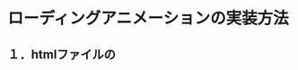 # ローディングアニメーションの実装方法

## １．htmlファイルの<script>タグを使った実装方法

    <head>
      <script type="text/javascript" src="MJLibs01LoadingAnimation.js"></script>
      <script type="text/javascript">
        var lda = new MJLibs01LoadingAnimation({});
      </script>
    </head>
    <body>
      <button onclick="lda.Start()">再生</button>
      <button onclick="lda.Stop()">停止</button>
    </body>

外部スクリプトとして「MJLibs01LoadingAnimation.js」を読み込みます。  
「MJLibs01LoadingAnimation」メソッドをnewで変数の中にインスタンス化して格納します。  
 
あとはbuttonタグにonclickを設置し、インスタンスから「Start」メソッドおよび「Stop」メソッドを呼び出すだけです。 
 
上記の例では、「再生」ボタンを押すとアニメーションが始まり、「停止」ボタンを押すとアニメーションが終了します。

## ２．別の外部javascriptで実装
htmlファイルに外部スクリプトとして読み込みます。  

    <!-- htmlファイル -->
    <script type="text/javascript" src="MJLibs01LoadingAnimation.js"></script>

別の外部スクリプト内で、同じように「MJLibs01LoadingAnimation」メソッドをインスタンス化します。

    //外部javascript内
    var lda = new MJLibs01LoadingAnimation({});
    ：
    //何かの処理の前にアニメーション開始
    lda.Start();
    ：
    //処理の終了時にアニメーション停止
    lda.Stop();
    
XMLHttpRequestでサーバにアクセスする時などに使っています。

# 設定できる項目
ボール色や背景色など、設定をいじれるようにしています。  
インスタンス化する時に初期値を付与してください。  
未設定（null）の場合は初期値が反映されます。

| 引数 | 型 | 初期値 | 補足 |
----|----|----|----
| Method | string | "CirclingBall" | 再生したいローディングアニメーションの指定。 |
| RGB | int配列 | [ ] | ローディングアニメーションの背景色。cssで指定するカラー値「#fff」「#f0f0f0」「white」であればOK。 |
| Back | string | "rgba(0,0,0,0.1)" | ローディングアニメーションの背景色。cssで指定するカラー値「#fff」「#f0f0f0」「white」であればOK。 |
| Wid | int | 100 | ローディングアニメーションの幅と高さの値。正方形になります。 |
| Timing | int | 100 | ローディングアニメーションの再生間隔。初期値は100ミリ秒。 |
| Z | int | 9999 | ローディングアニメーションのz-index値。 |
| Name | string | "LoadingAnimationLibrary" | ローディングアニメーションのcanvas名。カスタムデータ属性「data-library」に設定される値です。 |

